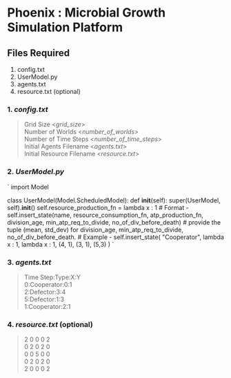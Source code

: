 # Phoenix : Microbial Growth Simulation Platform

## Files Required
1. config.txt<br>
2. UserModel.py<br>
3. agents.txt<br>
4. resource.txt (optional)

### 1. *config.txt*
>Grid Size <*grid_size*><br>
>Number of Worlds <*number_of_worlds*><br>
>Number of Time Steps <*number_of_time_steps*><br>
>Initial Agents Filename <*agents.txt*><br>
>Initial Resource Filename <*resource.txt*><br>

### 2. *UserModel.py*
`
import Model

class UserModel(Model.ScheduledModel):
    def __init__(self):
        super(UserModel, self).__init__()
		    self.resource_production_fn = lambda x : 1 
		# Format - self.insert_state(name, resource_consumption_fn, atp_production_fn, division_age, min_atp_req_to_divide, no_of_div_before_death)
             # provide the tuple (mean, std_dev) for division_age, min_atp_req_to_divide, no_of_div_before_death.
    # Example -
        self.insert_state( "Cooperator", lambda x : 1, lambda x : 1, (4, 1), (3, 1), (5,3) )
`

### 3. *agents.txt*
>Time Step:Type:X:Y<br>
>0:Cooperator:0:1<br>
>2:Defector:3:4<br>
>5:Defector:1:3<br>
>1:Cooperator:2:1<br>

### 4. *resource.txt* (optional)
>2 0 0 0 2<br>
>0 2 0 2 0<br>
>0 0 5 0 0<br>
>0 2 0 2 0<br>
>2 0 0 0 2<br>

